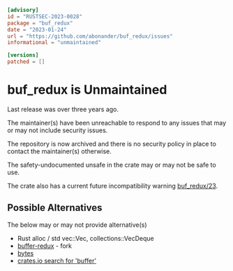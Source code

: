 ```toml
[advisory]
id = "RUSTSEC-2023-0028"
package = "buf_redux"
date = "2023-01-24"
url = "https://github.com/abonander/buf_redux/issues"
informational = "unmaintained"

[versions]
patched = []
```

# buf_redux is Unmaintained

Last release was over three years ago.

The maintainer(s) have been unreachable to respond to any issues that may or may not include security issues.

The repository is now archived and there is no security policy in place to contact the maintainer(s) otherwise.

The safety-undocumented unsafe in the crate may or may not be safe to use.

The crate also has a current future incompatibility warning [buf_redux/23](https://github.com/abonander/buf_redux/issues/23).

## Possible Alternatives

The below may or may not provide alternative(s)

- Rust alloc / std vec::Vec, collections::VecDeque
- [buffer-redux](https://crates.io/crates/buffer-redux) - fork
- [bytes](https://crates.io/crates/bytes)
- [crates.io search for 'buffer'](https://crates.io/keywords/buffer)

